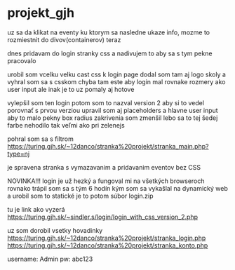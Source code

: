 # projekt_gjh

uz sa da klikat na eventy ku ktorym sa nasledne ukaze info, mozme to rozmiestnit do divov(containerov) teraz


dnes pridavam do login stranky css a nadivujem to aby sa s tym pekne pracovalo 


urobil som vcelku velku cast css k login page dodal som tam aj logo skoly a vyhral som sa s csskom
chyba tam este aby login mal rovnake rozmery ako user input ale inak je to uz pomaly aj hotove


vylepšil som ten login potom som to nazval version 2 aby si to vedel porovnať s prvou verziou 
upravil som aj placeholders a hlavne user input aby to malo pekny box
radius zakrivenia som zmenšil lebo sa to tej šedej farbe nehodilo tak veľmi ako pri zelenejs


pohral som sa s filtrom 
https://turing.gjh.sk/~12danco/stranka%20projekt/stranka_main.php?type=nj

je spravena stranka s vymazavanim a pridavanim eventov bez CSS



NOVINKA!!! 
login je už hezký a fungoval mi na všetkých browseroch rovnako 
trápil som sa s tým 6 hodín kým som sa vykašlal na dynamický web a urobil som to statické
je to potom súbor login.zip

tu je link ako vyzerá
https://turing.gjh.sk/~sindler.s/login/login_with_css_version_2.php

uz som dorobil vsetky hovadinky
https://turing.gjh.sk/~12danco/stranka%20projekt/stranka_login.php
https://turing.gjh.sk/~12danco/stranka%20projekt/stranka_konto.php

username: Admin pw: abc123
